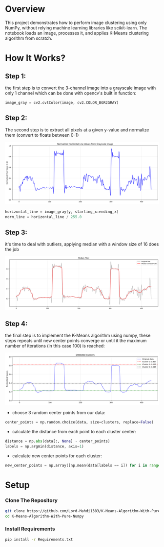 # Overview
This project demonstrates how to perform image clustering using only NumPy, without relying machine learning libraries like scikit-learn. The notebook loads an image, processes it, and applies K-Means clustering algorithm from scratch.

# How It Works?
## Step 1:
the first step is to convert the 3-channel image into a grayscale image with only 1 channel which can be done with opencv's built in function:    
```python
image_gray = cv2.cvtColor(image, cv2.COLOR_BGR2GRAY)
```
## Step 2:
The second step is to extract all pixels at a given y-value and normalize them (convert to floats between 0-1)

![Plot](https://github.com/Lord-Mahdi1383/K-Means-Algorithm-With-Pure-Numpy/blob/main/Plots/Pic%202.png)

```python
horizontal_line = image_gray[y, starting_x:ending_x]
norm_line = horizontal_line / 255.0
```

## Step 3:
it's time to deal with outliers, applying median with a window size of 16 does the job
   
![Plot](https://github.com/Lord-Mahdi1383/K-Means-Algorithm-With-Pure-Numpy/blob/main/Plots/Pic%203.png)

## Step 4: 
the final step is to implement the K-Means algorithm using numpy, these steps repeats until new center points converge or until it the maximum number of iterations (in this case 100) is reached:

![Plot](https://github.com/Lord-Mahdi1383/K-Means-Algorithm-With-Pure-Numpy/blob/main/Plots/Pic%204.png)

   - choose 3 random center points from our data:    
   ```python
   center_points = np.random.choice(data, size=clusters, replace=False)
   ```
   - calculate the distance from each point to each cluster center:    
   ```python
   distance = np.abs(data[:, None] - center_points)    
   labels = np.argmin(distance, axis=1)
   ```
   - calculate new center points for each cluster:    
   ``` python
   new_center_points = np.array([np.mean(data[labels == i]) for i in range(clusters)])
   ```


# Setup
### Clone The Repository
``` bash
git clone https://github.com/Lord-Mahdi1383/K-Means-Algorithm-With-Pure-Numpy.git
cd K-Means-Algorithm-With-Pure-Numpy
```

### Install Requirements
``` bash
pip install -r Requirements.txt
```
